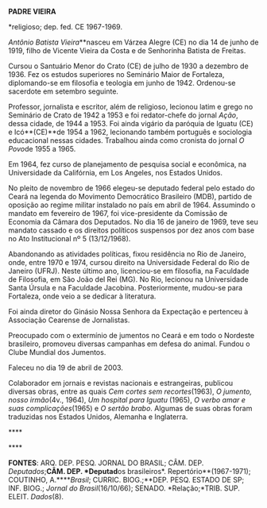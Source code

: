 **PADRE VIEIRA**

\*religioso; dep. fed. CE 1967-1969.

*Antônio Batista Vieira***nasceu em Várzea Alegre (CE) no dia 14 de
junho de 1919, filho de Vicente Vieira da Costa e de Senhorinha Batista
de Freitas.

Cursou o Santuário Menor do Crato (CE) de julho de 1930 a dezembro de
1936. Fez os estudos superiores no Seminário Maior de Fortaleza,
diplomando-se em filosofia e teologia em junho de 1942. Ordenou-se
sacerdote em setembro seguinte.

Professor, jornalista e escritor, além de religioso, lecionou latim e
grego no Seminário de Crato de 1942 a 1953 e foi redator-chefe do jornal
*Ação*, dessa cidade, de 1944 a 1953. Foi ainda vigário da paróquia de
Iguatu (CE) e Icó**(CE)**de 1954 a 1962, lecionando também português e
sociologia educacional nessas cidades. Trabalhou ainda como cronista do
jornal *O* *Povo*de 1955 a 1965.

Em 1964, fez curso de planejamento de pesquisa social e econômica, na
Universidade da Califórnia, em Los Angeles, nos Estados Unidos.

No pleito de novembro de 1966 elegeu-se deputado federal pelo estado do
Ceará na legenda do Movimento Democrático Brasileiro (MDB), partido de
oposição ao regime militar instalado no país em abril de 1964. Assumindo
o mandato em fevereiro de 1967, foi vice-presidente da Comissão de
Economia da Câmara dos Deputados. No dia 16 de janeiro de 1969, teve seu
mandato cassado e os direitos políticos suspensos por dez anos com base
no Ato Institucional nº 5 (13/12/1968).

Abandonando as atividades políticas, fixou residência no Rio de Janeiro,
onde, entre 1970 e 1974, cursou direito na Universidade Federal do Rio
de Janeiro (UFRJ). Neste último ano, licenciou-se em filosofia, na
Faculdade de Filosofia, em São João del Rei (MG). No Rio, lecionou na
Universidade Santa Úrsula e na Faculdade Jacobina. Posteriormente,
mudou-se para Fortaleza, onde veio a se dedicar à literatura.

Foi ainda diretor do Ginásio Nossa Senhora da Expectação e pertenceu à
Associação Cearense de Jornalistas.

Preocupado com o extermínio de jumentos no Ceará e em todo o Nordeste
brasileiro, promoveu diversas campanhas em defesa do animal. Fundou o
Clube Mundial dos Jumentos.

Faleceu no dia 19 de abril de 2003.

Colaborador em jornais e revistas nacionais e estrangeiras, publicou
diversas obras, entre as quais *Cem cortes sem recortes*(1963), *O
jumento, nosso irmão*(4v., 1964), *Um hospital* *para Iguatu* (1965), *O
verbo amar e suas complicações*(1965) e *O sertão brabo*. Algumas de
suas obras foram traduzidas nos Estados Unidos, Alemanha e Inglaterra.

**** 

**** 

**FONTES**: ARQ. DEP. PESQ. JORNAL DO BRASIL; CÂM. DEP.
*Deputados*;**CÂM. DEP. *Deputad**os brasileiros*.
Repertório**(1967-1971); COUTINHO, A.*****Brasil*; CURRIC. BIOG.;**DEP.
PESQ. ESTADO DE SP; INF. BIOG.; *Jornal do Brasil*(16/10/66); SENADO.
*Relação;*TRIB. SUP. ELEIT. *Dados*(8).

 
